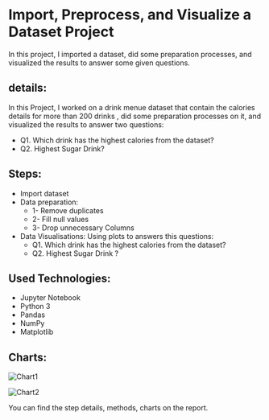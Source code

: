 # Import, Preprocess, and Visualize a Dataset Project

In this project, I imported a dataset, did some preparation processes, and visualized the results to answer some given questions.


## details:

In this Project, I worked on a drink menue dataset that contain the calories details for more than 200 drinks , did some preparation processes on it, and visualized the results to answer two questions:
- Q1. Which drink has the highest calories from the dataset?
- Q2. Highest Sugar Drink?



## Steps:

- Import dataset
- Data preparation: 
    - 1- Remove duplicates
	- 2- Fill null values
	- 3- Drop unnecessary Columns
- Data Visualisations: Using plots to answers this questions:
	- Q1. Which drink has the highest calories from the dataset?
	- Q2. Highest Sugar Drink ?
	

## Used Technologies:

- Jupyter Notebook
- Python 3
- Pandas
- NumPy
- Matplotlib


## Charts:

![Chart1](https://user-images.githubusercontent.com/46838441/181722937-13a4ae14-6fb3-4b30-8bd2-2161205c6bdd.png)



![Chart2](https://user-images.githubusercontent.com/46838441/181722988-27e4834e-4104-40cf-bbd1-8cc9f3e6815d.png)



You can find the step details, methods, charts on the report.


